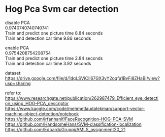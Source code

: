 # Hog Pca Svm car detection
disable PCA  
0.9740740740740741  
Train and predict one picture time 8.84 seconds  
Train and detection car time 9.86 seconds  
  
enable PCA  
0.9754208754208754  
Train and predict one picture time 2.84 seconds  
Train and detection car time 3.92 seconds  

dataset:  
https://drive.google.com/file/d/1dqLSViCIl67GX3vY2oqfa1BvFi8ZHaBj/view?usp=sharing

refer to:  
https://www.researchgate.net/publication/262987479_Efficient_eye_detection_using_HOG-PCA_descriptor  
https://www.kaggle.com/code/mehmetlaudatekman/support-vector-machine-object-detection/notebook  
https://github.com/irfanhanif/FaceRecognition-HOG-PCA-SVM  
https://github.com/HandsomeHans/SVM-classification-localization  
https://github.com/EdoardoGruppi/AMLS_assignment20_21  
